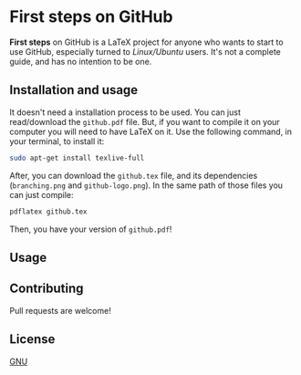# First steps on GitHub

**First steps** on GitHub is a LaTeX project for anyone who wants to start to use GitHub, especially turned to _Linux/Ubuntu_ users. It's not a complete guide, and has no intention to be one.

## Installation and usage

It doesn't need a installation process to be used. You can just read/download the `github.pdf` file. But, if you want to compile it on your computer you will need to have LaTeX on it. Use the following command, in your terminal, to install it: 

```bash
sudo apt-get install texlive-full
```

After, you can download the `github.tex` file, and its dependencies (`branching.png` and `github-logo.png`). In the same path of those files you can just compile:

```bash
pdflatex github.tex
```

Then, you have your version of `github.pdf`!
## Usage

## Contributing
Pull requests are welcome!

## License
[GNU](https://choosealicense.com/licenses/gpl-3.0/)